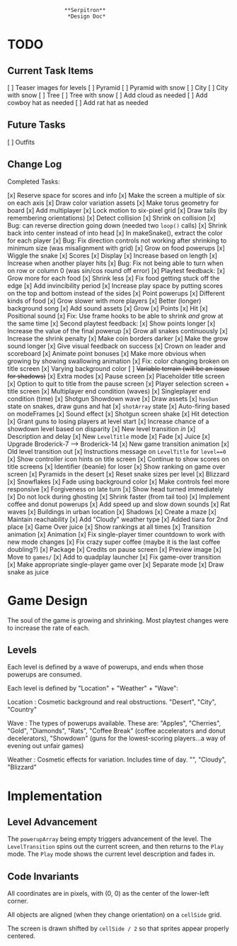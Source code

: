                       **Serpitron**
                       *Design Doc*

TODO
=========================================================

Current Task Items
---------------------------------------------------------

[ ] Teaser images for levels
  [ ] Pyramid
  [ ] Pyramid with snow
  [ ] City
  [ ] City with snow
  [ ] Tree
  [ ] Tree with snow
  [ ] Add cloud as needed
  [ ] Add cowboy hat as needed
  [ ] Add rat hat as needed


Future Tasks
---------------------------------------------------------

[ ] Outfits


Change Log
---------------------------------------------------------

Completed Tasks:

[x] Reserve space for scores and info
[x] Make the screen a multiple of six on each axis
[x] Draw color variation assets
[x] Make torus geometry for board
[x] Add multiplayer
[x] Lock motion to six-pixel grid
[x] Draw tails (by remembering orientations)
[x] Detect collision
[x] Shrink on collision
[x] Bug: can reverse direction going down (needed two `loop()` calls)
[x] Shrink back into center instead of into head
[x] In makeSnake(), extract the color for each player
[x] Bug: Fix direction controls not working after 
    shrinking to minimum size (was misalignment with grid)
[x] Grow on food powerups
[x] Wiggle the snake
[x] Scores
   [x] Display
   [x] Increase based on length
   [x] Increase when another player hits
[x] Bug: Fix not being able to turn when on row or column 0
    (was sin/cos round off error)
[x] Playtest feedback:
   [x] Grow more for each food
   [x] Shrink less
   [x] Fix food getting stuck off the edge
   [x] Add invincibility period
   [x] Increase play space by putting scores on the top and 
       bottom instead of the sides
[x] Point powerups
[x] Different kinds of food
[x] Grow slower with more players
[x] Better (longer) background song
[x] Add sound assets
  [x] Grow
  [x] Points
  [x] Hit
  [x] Positional sound
[x] Fix: Use frame hooks to be able to shrink *and* grow at the same time
[x] Second playtest feedback:
  [x] Show points longer
  [x] Increase the value of the final powerup
  [x] Grow all snakes continuously
  [x] Increase the shrink penalty
  [x] Make coin borders darker
  [x] Make the grow sound longer
[x] Give visual feedback on success
  [x] Crown on leader and scoreboard
  [x] Animate point bonuses
  [x] Make more obvious when growing by showing swallowing animation
[x] Fix: color changing broken on title screen
[x] Varying background color
[ ] ~~Variable terrain (will be an issue for shadows)~~
[x] Extra modes
  [x] Pause screen
  [x] Placeholder title screen
  [x] Option to quit to title from the pause screen
  [x] Player selection screen + title screen
  [x] Multiplayer end condition (waves)
  [x] Singleplayer end condition (time)
[x] Shotgun Showdown wave
  [x] Draw assets
  [x] `hasGun` state on snakes, draw guns and hat
  [x] `shotArray` state
  [x] Auto-firing based on modeFrames
  [x] Sound effect
  [x] Shotgun screen shake
  [x] Hit detection
  [x] Grant guns to losing players at level start
  [x] Increase chance of a showdown level based on disparity
[x] New level transition _in_
  [x] Description and delay 
  [x] New `LevelTitle` mode
  [x] Fade
[x] Juice
  [x] Upgrade Broderick-7 --> Broderick-14
  [x] New game transition animation
  [x] Old level transition out
[x] Instructions message on `LevelTitle` for `level==0`
[x] Show controller icon hints on title screen
[x] Continue to show scores on title screens
[x] Identifier (beanie) for loser
[x] Show ranking on game over screen
[x] Pyramids in the desert
[x] Reset snake sizes per level
[x] Blizzard
  [x] Snowflakes
  [x] Fade using background color
[x] Make controls feel more responsive
   [x] Forgiveness on late turn
   [x] Show head turned immediately
   [x] Do not lock during ghosting
   [x] Shrink faster (from tail too)
[x] Implement coffee and donut powerups
[x] Add speed up and slow down sounds
[x] Rat waves
[x] Buildings in urban location
   [x] Shadows
   [x] Create a maze
   [x] Maintain reachability
[x] Add "Cloudy" weather type
[x] Added tiara for 2nd place
[x] Game Over juice
  [x] Show rankings at all times
  [x] Transition animation
  [x] Animation
[x] Fix single-player timer countdown to work with new mode changes
[x] Fix crazy super coffee (maybe it is the last coffee doubling?)
[x] Package 
  [x] Credits on pause screen
  [x] Preview image
  [x] Move to `games/`
  [x] Add to quadplay launcher
[x] Fix game-over transition
[x] Make appropriate single-player game over
   [x] Separate mode
   [x] Draw snake as juice



Game Design
=========================================================

The soul of the game is growing and shrinking. Most playtest changes
were to increase the rate of each.


Levels
---------------------------------------------------------

Each level is defined by a wave of powerups, and ends when those
powerups are consumed.

Each level is defined by "Location" + "Weather" + "Wave":

Location
: Cosmetic background and real obstructions. "Desert",
  "City", "Country"

Wave
: The types of powerups available. These are: "Apples", "Cherries", "Gold",
  "Diamonds", "Rats", "Coffee Break" (coffee accelerators and donut decelerators),
  "Showdown" (guns for the lowest-scoring players...a way of evening out unfair games)

Weather
: Cosmetic effects for variation. Includes time of day.
  "", "Cloudy", "Blizzard"


Implementation
=========================================================

Level Advancement
---------------------------------------------------------

The `powerupArray` being empty triggers advancement of the 
level. The `LevelTransition` spins out the current screen,
and then returns to the `Play` mode. The `Play` mode shows
the current level description and fades in.


Code Invariants
---------------------------------------------------------

All coordinates are in pixels, with (0, 0) as the center of the
lower-left corner. 

All objects are aligned (when they change orientation)
on a `cellSide` grid. 

The screen is drawn shifted by `cellSide / 2` so that sprites appear
properly centered.
